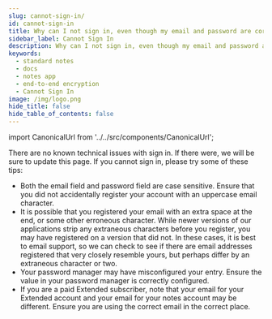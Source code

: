 ```yaml
---
slug: cannot-sign-in/
id: cannot-sign-in
title: Why can I not sign in, even though my email and password are correct?
sidebar_label: Cannot Sign In
description: Why can I not sign in, even though my email and password are correct?
keywords:
  - standard notes
  - docs
  - notes app
  - end-to-end encryption
  - Cannot Sign In
image: /img/logo.png
hide_title: false
hide_table_of_contents: false
---
```


<!-- Copied from https://standardnotes.com/help/73/why-can-i-not-sign-in-even-though-my-email-and-password-are-correct -->

import CanonicalUrl from '../../src/components/CanonicalUrl';

<CanonicalUrl
 canonicalUrl="https://standardnotes.com/help/73/why-can-i-not-sign-in-even-though-my-email-and-password-are-correct"
/>

There are no known technical issues with sign in. If there were, we will be sure to update this page. If you cannot sign in, please try some of these tips:

- Both the email field and password field are case sensitive. Ensure that you did not accidentally register your account with an uppercase email character.
- It is possible that you registered your email with an extra space at the end, or some other erroneous character. While newer versions of our applications strip any extraneous characters before you register, you may have registered on a version that did not. In these cases, it is best to email support, so we can check to see if there are email addresses registered that very closely resemble yours, but perhaps differ by an extraneous character or two.
- Your password manager may have misconfigured your entry. Ensure the value in your password manager is correctly configured.
- If you are a paid Extended subscriber, note that your email for your Extended account and your email for your notes account may be different. Ensure you are using the correct email in the correct place.
